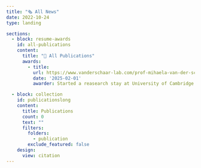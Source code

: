 ```yaml
---
title: "🗞️ All News"
date: 2022-10-24
type: landing

sections:
  - block: resume-awards
    id: all-publications
    content:
      title: "📝 All Publications"
      awards:
        - title: 
          url: https://www.vanderschaar-lab.com/prof-mihaela-van-der-schaar/
          date: '2025-02-01'
          awarder: Started a reasearch stay at University of Cambridge with Mihaela Van der Schaar. Excited for the months ahead! 🎓

  - block: collection
    id: publicationslong
    content:
      title: Publications
      count: 0
      text: ""
      filters:
        folders:
          - publication
        exclude_featured: false
    design:
      view: citation
---
```

